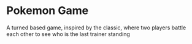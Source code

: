 # Pokemon Game
A turned based game, inspired by the classic, where two players battle each other to see who is the last trainer standing
